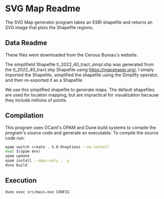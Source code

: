 SVG Map Readme
==============

The SVG Map generator program takes an ESRI shapefile and returns an SVG image that plots the Shapefile regions.


Data Readme
-----------

These files were downloaded from the Census Bureau's website.

The simplifield Shapefile tl_2022_40_tract_simpl.shp was generated from the tl_2022_40_tract.shp Shapefile using https://mapshaper.org/. I simply imported the Shapefile, simplified the shapefile using the Simplify operator, and then re-exported it as a Shapefile.

We use this simplified shapefile to generate maps. The default shapefiles are used for location mapping, but are impractical for visualization because they include millions of points.

Compilation
-----------

This program uses OCaml's OPAM and Dune build systems to compile the program's source code and generate an executable. To compile the source code run:

```bash
opam switch create . 5.0.0+options --no-install
eval $(opam env)
opam update
opam install --deps-only . -y
dune build
```

Execution
---------

```bash
dune exec src/main.exe CONFIG
```